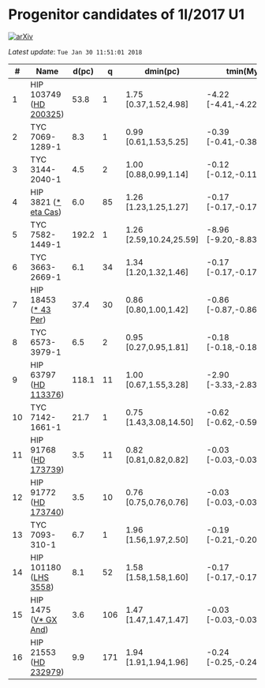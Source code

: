 # Progenitor candidates of 1I/2017 U1

[![arXiv](http://img.shields.io/badge/arXiv-1711.09397-orange.svg?style=flat)](http://arxiv.org/abs/1711.09397)

_Latest update_: ``Tue Jan 30 11:51:01 2018``

|#|Name|d(pc)|q|dmin(pc)|tmin(Myr)|vrel(km/s)|Ppos|Pvel|Pposvel|Pdist|IOP|
|--|--|--|--|--|--|--|--|--|--|--|--|
| 1 |  HIP 103749 ([HD 200325](http://simbad.u-strasbg.fr/simbad/sim-id?Ident=HD%20200325)) | 53.8 | 1 | 1.75 [0.37,1.52,4.98] | -4.22 [-4.41,-4.22,-4.05] | 12.0 [11.4,12.0,12.5] | -8.1 | -9.2 | -17.2 | -13.1 | -30.3 |
| 2 |  TYC 7069-1289-1  | 8.3 | 1 | 0.99 [0.61,1.53,5.25] | -0.39 [-0.41,-0.38,-0.26] | 24.6 [23.3,25.1,30.6] | -11.3 | -10.3 | -21.4 | -11.4 | -32.8 |
| 3 |  TYC 3144-2040-1  | 4.5 | 2 | 1.00 [0.88,0.99,1.14] | -0.12 [-0.12,-0.11,-0.11] | 17.9 [17.3,18.0,18.5] | -12.8 | -9.5 | -22.2 | -10.9 | -33.1 |
| 4 |  HIP 3821 ([* eta Cas](http://simbad.u-strasbg.fr/simbad/sim-id?Ident=*%20eta%20Cas)) | 6.0 | 85 | 1.26 [1.23,1.25,1.27] | -0.17 [-0.17,-0.17,-0.17] | 23.5 [23.3,23.5,23.6] | -13.3 | -9.9 | -23.3 | -11.1 | -34.4 |
| 5 |  TYC 7582-1449-1  | 192.2 | 1 | 1.26 [2.59,10.24,25.59] | -8.96 [-9.20,-8.83,-8.59] | 22.1 [21.8,22.4,23.3] | -10.1 | -10.3 | -20.4 | -14.2 | -34.6 |
| 6 |  TYC 3663-2669-1  | 6.1 | 34 | 1.34 [1.20,1.32,1.46] | -0.17 [-0.17,-0.17,-0.16] | 23.9 [23.1,23.8,24.3] | -13.5 | -10.1 | -23.6 | -11.2 | -34.7 |
| 7 |  HIP 18453 ([* 43 Per](http://simbad.u-strasbg.fr/simbad/sim-id?Ident=*%2043%20Per)) | 37.4 | 30 | 0.86 [0.80,1.00,1.42] | -0.86 [-0.87,-0.86,-0.85] | 41.0 [40.6,41.1,41.5] | -10.3 | -12.6 | -22.9 | -12.7 | -35.6 |
| 8 |  TYC 6573-3979-1  | 6.5 | 2 | 0.95 [0.27,0.95,1.81] | -0.18 [-0.18,-0.18,-0.17] | 44.6 [44.1,44.7,45.8] | -11.3 | -13.6 | -24.8 | -11.2 | -36.1 |
| 9 |  HIP 63797 ([HD 113376](http://simbad.u-strasbg.fr/simbad/sim-id?Ident=HD%20113376)) | 118.1 | 11 | 1.00 [0.67,1.55,3.28] | -2.90 [-3.33,-2.83,-2.49] | 40.2 [35.0,41.2,46.8] | -9.5 | -12.4 | -22.5 | -13.7 | -36.3 |
| 10 |  TYC 7142-1661-1  | 21.7 | 1 | 0.75 [1.43,3.08,14.50] | -0.62 [-0.62,-0.59,-0.54] | 36.9 [36.8,37.9,47.4] | -11.8 | -12.7 | -24.2 | -12.3 | -36.4 |
| 11 |  HIP 91768 ([HD 173739](http://simbad.u-strasbg.fr/simbad/sim-id?Ident=HD%20173739)) | 3.5 | 11 | 0.82 [0.81,0.82,0.82] | -0.03 [-0.03,-0.03,-0.03] | 36.8 [36.7,36.8,36.9] | -13.7 | -12.1 | -25.8 | -10.7 | -36.5 |
| 12 |  HIP 91772 ([HD 173740](http://simbad.u-strasbg.fr/simbad/sim-id?Ident=HD%20173740)) | 3.5 | 10 | 0.76 [0.75,0.76,0.76] | -0.03 [-0.03,-0.03,-0.03] | 39.3 [39.1,39.3,39.4] | -13.6 | -12.4 | -26.0 | -10.7 | -36.7 |
| 13 |  TYC 7093-310-1  | 6.7 | 1 | 1.96 [1.56,1.97,2.50] | -0.19 [-0.21,-0.20,-0.19] | 40.3 [38.6,40.2,41.7] | -14.0 | -12.5 | -26.4 | -11.2 | -37.6 |
| 14 |  HIP 101180 ([LHS 3558](http://simbad.u-strasbg.fr/simbad/sim-id?Ident=LHS%203558)) | 8.1 | 52 | 1.58 [1.58,1.58,1.60] | -0.17 [-0.17,-0.17,-0.16] | 32.6 [32.4,32.6,32.7] | -15.0 | -12.1 | -27.0 | -11.4 | -38.5 |
| 15 |  HIP 1475 ([V* GX And](http://simbad.u-strasbg.fr/simbad/sim-id?Ident=V*%20GX%20And)) | 3.6 | 106 | 1.47 [1.47,1.47,1.47] | -0.03 [-0.03,-0.03,-0.03] | 38.7 [38.6,38.7,38.8] | -16.3 | -12.2 | -28.5 | -10.7 | -39.2 |
| 16 |  HIP 21553 ([HD 232979](http://simbad.u-strasbg.fr/simbad/sim-id?Ident=HD%20232979)) | 9.9 | 171 | 1.94 [1.91,1.94,1.96] | -0.24 [-0.25,-0.24,-0.24] | 34.8 [34.6,34.8,34.9] | -16.7 | -11.7 | -28.4 | -11.6 | -40.0 |
